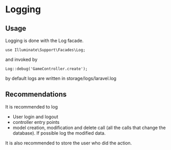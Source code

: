 # Logging

## Usage

Logging is done with the Log facade.

    use Illuminate\Support\Facades\Log;
    
and invoked by

    Log::debug('GameController.create');
    
by default logs are written in storage/logs/laravel.log


## Recommendations

It is recommended to log

* User login and logout
* controller entry points
* model creation, modification and delete call (all the calls that change the database). If possible log the modified data.

It is also recommended to store the user who did the action.